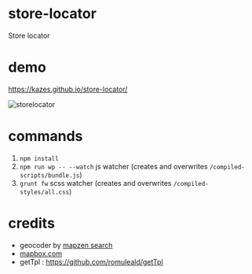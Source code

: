 # store-locator
Store locator

# demo
https://kazes.github.io/store-locator/

![storelocator](https://github.com/kazes/storelocator/raw/master/screenshot.png)

# commands
1. `npm install`
2. `npm run wp -- --watch` js watcher (creates and overwrites `/compiled-scripts/bundle.js`)
3. `grunt fw` scss watcher (creates and overwrites `/compiled-styles/all.css`)

# credits 
* geocoder by [mapzen search](https://mapzen.com/documentation/search/)
* [mapbox.com](http://mapbox.com)
* getTpl : https://github.com/romuleald/getTpl

